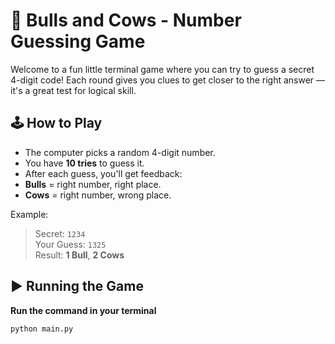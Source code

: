 # 🎯 Bulls and Cows - Number Guessing Game

Welcome to a fun little terminal game where you can try to guess a secret 4-digit code! Each round gives you clues to get closer to the right answer — it's a great test for logical skill.

## 🕹️ How to Play

- The computer picks a random 4-digit number.
- You have **10 tries** to guess it.
- After each guess, you'll get feedback:
- **Bulls** = right number, right place.
- **Cows** = right number, wrong place.

Example:

> Secret: `1234`  
> Your Guess: `1325`  
> Result: **1 Bull**, **2 Cows**

## ▶️ Running the Game

**Run the command in your terminal**
```bash
python main.py
```
